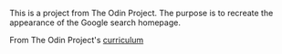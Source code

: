This is a project from The Odin Project.  The purpose is to recreate the appearance of the Google search homepage.

From The Odin Project's [curriculum](http://www.theodinproject.com/courses/web-development-101/lessons/html-css)
